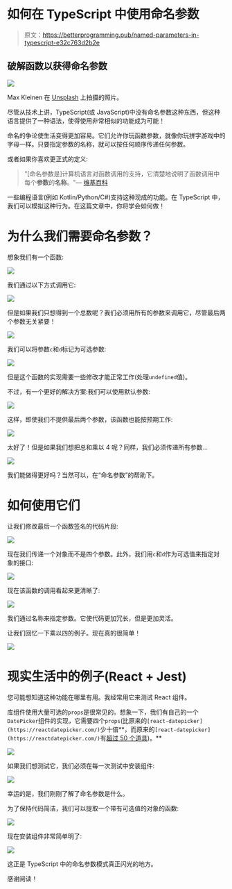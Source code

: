 # 如何在 TypeScript 中使用命名参数

> 原文：<https://betterprogramming.pub/named-parameters-in-typescript-e32c763d2b2e>

## 破解函数以获得命名参数

![](img/e61e4c13fb339d37c0c9a214e9cae208.png)

Max Kleinen 在 [Unsplash](https://unsplash.com/) 上拍摄的照片。

尽管从技术上讲，TypeScript(或 JavaScript)中没有命名参数这种东西，但这种语言提供了一种语法，使得使用非常相似的功能成为可能！

命名的争论使生活变得更加容易。它们允许你玩函数参数，就像你玩拼字游戏中的字母一样。只要指定参数的名称，就可以按任何顺序传递任何参数。

或者如果你喜欢更正式的定义:

> "[命名参数是]计算机语言对函数调用的支持，它清楚地说明了函数调用中每个**参数**的**名称**。"— [维基百科](https://en.wikipedia.org/wiki/Named_parameter)

一些编程语言(例如 Kotlin/Python/C#)支持这种现成的功能。在 TypeScript 中，我们可以模拟这种行为。在这篇文章中，你将学会如何做！

# 为什么我们需要命名参数？

想象我们有一个函数:

![](img/89d533aee62240aba1368268d5742c55.png)

我们通过以下方式调用它:

![](img/9c5c6821872c911d0166627ee4cbd8e6.png)

但是如果我们只想得到一个总数呢？我们必须用所有的参数来调用它，尽管最后两个参数无关紧要！

![](img/02ddcb4b365f2c65fb0f018613a276c2.png)

我们可以将参数`c`和`d`标记为可选参数:

![](img/eb2e377e7d5e3d8163322f40c4e6b987.png)

但是这个函数的实现需要一些修改才能正常工作(处理`undefined`值)。

不过，有一个更好的解决方案:我们可以使用默认参数:

![](img/e56c985d51156e6b63dfd99934dd6fbb.png)

这样，即使我们不提供最后两个参数，该函数也能按预期工作:

![](img/a16c18942f924706f18855bd0db0eb58.png)

太好了！但是如果我们想把总和乘以 4 呢？同样，我们必须传递所有参数…

![](img/0679cd61360cd4d5d1e9e2441ac695fc.png)

我们能做得更好吗？当然可以，在“命名参数”的帮助下。

# 如何使用它们

让我们修改最后一个函数签名的代码片段:

![](img/f81377b8a53f619499ba32f3d93361c5.png)

现在我们传递一个对象而不是四个参数。此外，我们用`c`和`d`作为可选值来指定对象的接口:

![](img/80f6282e0774e81ef5edf9385432d829.png)

现在该函数的调用看起来更清晰了:

![](img/b024f5103afce3f2b98f1c78432851a7.png)

我们通过名称来指定参数。它使代码更加冗长，但是更加灵活。

让我们回忆一下乘以四的例子。现在真的很简单！

![](img/c4207c983611d4f0484893c2de3b2748.png)

# **现实生活中的例子(React + Jest)**

您可能想知道这种功能在哪里有用。我经常用它来测试 React 组件。

库组件使用大量可选的`props`是很常见的。想象一下，我们有自己的一个`DatePicker`组件的实现，它需要四个`props`(比原来的`[react-datepicker](https://reactdatepicker.com/)`少十倍**，而原来的`[react-datepicker](https://reactdatepicker.com/)`有[超过 50 个道具](https://github.com/Hacker0x01/react-datepicker/blob/master/docs/datepicker.md))。**

![](img/10152ab16713d9b17a2b561e7b43a28e.png)

如果我们想测试它，我们必须在每一次测试中安装组件:

![](img/0d60949937d069ebca284295a73ac46a.png)

幸运的是，我们刚刚了解了命名参数是什么。

为了保持代码简洁，我们可以提取一个带有可选值的对象的函数:

![](img/17cc02908cc0e71c34f1973d10d73469.png)

现在安装组件非常简单明了:

![](img/a129fcbc2fc231ae90bf1104a2437791.png)

这正是 TypeScript 中的命名参数模式真正闪光的地方。

感谢阅读！